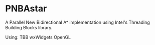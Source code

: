 # PNBAstar
A Parallel New Bidirectional A* implementation using Intel's Threading Building Blocks library.

Using:
TBB
wxWidgets
OpenGL
